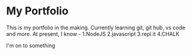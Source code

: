 # My Portfolio 
This is my portfolio in the making. Currently learning git, git hub, vs code and more.
At present, I know -
 1.NodeJS
 2.javascript
 3.repl.it
 4.CHALK
 
I'm on to something
